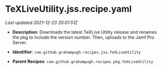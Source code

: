 # TeXLiveUtility.jss.recipe.yaml

_Last updated 2021-12-23 20:01:51Z_

- **Description**: Downloads the latest TeXLive Utility release and renames the pkg to include the version number. Then, uploads to the Jamf Pro Server.

- **Identifier**: `com.github.grahampugh.recipes.jss.TeXLiveUtility`

- **Parent Recipes**: `com.github.grahampugh.recipes.pkg.TeXLiveUtility`
